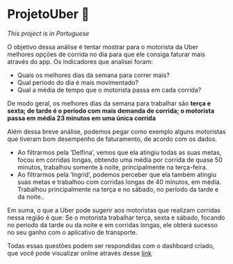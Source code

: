 # ProjetoUber &#128663;
*This project is in Portuguese*


O objetivo dessa análise é tentar mostrar para o motorista da Uber melhores opções de corrida no dia para que ele consiga faturar mais através do app.
Os indicadores que analisei foram:
- Quais os melhores dias da semana para correr mais?
- Qual período do dia é mais movimentado?
- Qual a média de tempo que o motorista passa em cada corrida?

De modo geral, os melhores dias da semana para trabalhar são **terça e sexta; de tarde é o período com mais demanda de corrida; o motorista passa em média 23 minutos em uma única corrida**

Além dessa breve análise, podemos pegar como exemplo alguns motoristas que tiveram bom desempenho de faturamento, de acordo com os dados.

* Ao filtrarmos pela ‘Delfina’, vemos que ela atingiu todas as suas metas, focou em corridas longas, obtendo uma média por corrida de quase 50 minutos, trabalhou somente à noite, principalmente na terça-feira. 
* Ao filtrarmos pela ‘Ingrid’, podemos perceber que ela também atingiu suas metas e trabalhou com corridas longas de 40 minutos, em média. Trabalhou principalmente na terça e no sábado, no período da tarde e da noite..

Em suma, o que a Uber pode sugerir aos motoristas que realizam corridas nessa região é que:
Se o motorista trabalhar terça, sexta e sábado, focando no período da tarde ou da noite e em corridas longas, ele obterá sucesso no seu ganho com o aplicativo de transporte.

Todas essas questões podem ser respondidas com o dashboard criado, que você pode visualizar online através desse [link](https://app.powerbi.com/view?r=eyJrIjoiZDVlYmNjZGEtOTA2OC00NmFkLThkZjktYzczNDE5MWZhNjJlIiwidCI6ImJmMTkwNDMxLTM5MmYtNDQ2My05M2FiLWZjNmRhMWU1OWZhOCJ9)
